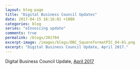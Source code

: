 ```yaml
---
layout: blog-page
title: "Digital Business Council Updates"
date: 2017-04-15 16:16:01 +1000
categories: blog
series: "eInvoicing update"
comments: true
permalink: /blogs/201704
excerpt-image: /images/blogs/DBC_SquareformatPIC_04-01.png
excerpt: "Digital Business Council Update, April 2017."
---
```

Digital Business Council Update, [April 2017](/assets/eInvoicing_Update_April_2017.pdf) 
